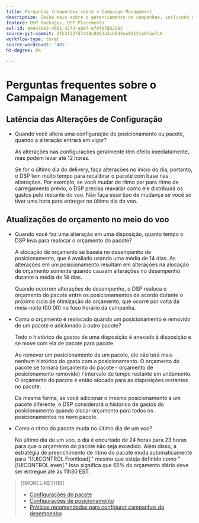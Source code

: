 ```yaml
---
title: Perguntas frequentes sobre o Campaign Management
description: Saiba mais sobre o gerenciamento de campanhas, incluindo o período de latência das alterações e o que acontece quando você faz alterações de orçamento durante uma veiculação.
feature: DSP Packages, DSP Placements
exl-id: 8a443543-ebb1-4273-a007-afef07d32d8c
source-git-commit: 2fb3f227d74d8c8893a3cb042ea91121a0fae7c0
workflow-type: tm+mt
source-wordcount: '401'
ht-degree: 0%

---
```


# Perguntas frequentes sobre o Campaign Management

<!-- Most of this information should be moved into the relevant topics (especially editing topics). -->

## Latência das Alterações de Configuração

* Quando você altera uma configuração de posicionamento ou pacote, quando a alteração entrará em vigor?

   As alterações nas configurações geralmente têm efeito imediatamente, mas podem levar até 12 horas.

   Se for o último dia do delivery, faça alterações no início do dia, portanto, o DSP tem muito tempo para recalibrar o pacote com base nas alterações. Por exemplo, se você mudar de ritmo par para ritmo de carregamento prévio, o DSP precisa reavaliar como ele distribuirá os gastos pelo restante do voo. Não faça esse tipo de mudança se você só tiver uma hora para entregar no último dia do voo.

## Atualizações de orçamento no meio do voo

* Quando você faz uma alteração em uma disposição, quanto tempo o DSP leva para realocar o orçamento do pacote?

   A alocação de orçamento se baseia no desempenho de posicionamento, que é avaliado usando uma média de 14 dias. As alterações em um posicionamento resultam em alterações na alocação de orçamento somente quando causam alterações no desempenho durante a média de 14 dias.

   Quando ocorrem alterações de desempenho, o DSP realoca o orçamento do pacote entre os posicionamentos de acordo durante o próximo ciclo de otimização do orçamento, que ocorre por volta da meia-noite (00:00) no fuso horário da campanha.

* Como o orçamento é realocado quando um posicionamento é removido de um pacote e adicionado a outro pacote?

   Todo o histórico de gastos de uma disposição é anexado à disposição e se move com ela de pacote para pacote.

   Ao remover um posicionamento de um pacote, ele não terá mais nenhum histórico do gasto com o posicionamento. O orçamento do pacote se tornará (orçamento do pacote - orçamento de posicionamento removido) / intervalo de tempo restante em andamento. O orçamento do pacote é então alocado para as disposições restantes no pacote.

   Da mesma forma, se você adicionar o mesmo posicionamento a um pacote diferente, o DSP considerará o histórico de gastos do posicionamento quando alocar orçamento para todos os posicionamentos no novo pacote.

* Como o ritmo do pacote muda no último dia de um voo?

   No último dia de um voo, o dia é encurtado de 24 horas para 23 horas para que o orçamento do pacote não seja excedido. Além disso, a estratégia de preenchimento de ritmo do pacote muda automaticamente para &quot;[!UICONTROL Frontload],&quot; mesmo que esteja definido como &quot;[!UICONTROL even].&quot; Isso significa que 65% do orçamento diário deve ser entregue até às 11h30 EST.

>[!MORELIKETHIS]
>
>* [Configurações do pacote](/help/dsp/campaign-management/packages/package-settings.md)
>* [Configurações de posicionamento](/help/dsp/campaign-management/placements/placement-settings.md)
>* [Práticas recomendadas para configurar campanhas de desempenho](/help/dsp/optimization/campaign-best-practices-performance.md)

